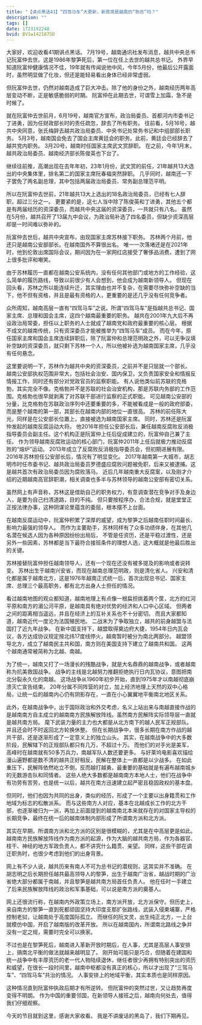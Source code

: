 ```yaml
---
title: "【讲点黑话41】“四驾马车”大更新，新首席是越南的“勃总”吗？"
description: ""
tags: []
date: 1723192248
bvid: BV1w142187SD
---
```

大家好，欢迎收看41期讲点黑话。
7月19号，越南通讯社发布消息，越共中央总书记阮富仲去世。这是1986年黎笋死后，第一位在任上去世的越共总书记。
外界早知道阮富仲健康情况不佳，19年就有传闻说他中风，今年5月份，他最后公开露面时，虽然明显做了化妆，但还是能轻易看出身体已经非常虚弱。

但阮富仲去世，仍然对越南造成了巨大冲击。除了他的身份之外，越南经历两年高层变动不断，正是敏感脆弱的时期。
阮富仲在此期去世，可谓雪上加霜，急不是时候了。

就在阮富仲去世前月，6月19号，越南官方宣布，政治局委员、首都河内市委书记丁进勇，因为任财政部长时的责任疏忽，辞去了所有职务。
往前看，5月16号，越共中央同意，张氏梅辞去越共政治局委员、中央书记处常务书记和中组部部长职务。
5月3号，越南国会免去了国会主席黄廷会的职务。此前，黄廷会已经辞去了越共党内职务。
3月20号，越南时任国家主席武文赏辞职。
在之前，今年1月末，越共政治局委员、越南经济部长陈俊英也下台了。

继续往前推，高潮出现在去年年初，23年1月份，武文赏的前任，21年越共13大选出的中央集体里，排名第二的国家主席阮春福突然辞职。
几乎同时，越南还一下子罢免了两名副总理，其中包括两届政治局委员、常务副总理范平明。

所以在阮富仲去世前，21年越共13大上选出的18名政治局委员，已经有七人辞职，超过三分之一。
更要紧的是，这七人当中除了陈俊英和丁进勇，其他五个都是有两届经历的资深委员，而越共中央这届的资深委员，一共就只有八名。
虽然在5月份，越共召开了13届九中会议，为政治局补选了四名委员，但缺少资深高层却是一时间难以弥补的。

阮富仲去世后，越共中央宣布，由现国家主席苏林接下职务。
苏林两个月前，他还只是越南公安部部长。在越南国外不算很出名。
唯一一次落堵还是在2021年时，他到伦敦出席国际会议，期间因为在一家网红店接受了奢侈品消费，遭到了网上很多批评和嘲笑。

由于苏林履历一直都在越南公安系统内，没有任何其他部门或地方的工作经验，这么简单的履历路线，导致以前很少有人会想到，他会成为越南新领导人。
但现在回头看，苏林之所以能连续升迁，其实理由也并不复杂，在需要尽快弥补空缺的当下，他不但有资格，并且是最有资格的人，更重要的是还几乎没有任何竞争者。

众所周知，越南高层一直有“四驾马车”之说。所谓“四驾马车”是指越共总书记、国家主席、总理和国会主席，这四个越南最重要的职务。
越共在2001年九大后不再设政治局常委，担任以上职务的人士就成了越南党和政府最重要的核心层。
根据不成文的越南传统，只有资深委员才能被推举为“四驾马车”成员。
而在今年，原任国家主席和国会主席连续辞职后，除了阮富仲和总理范明政之外，可以无争议填补空缺的资深委员，就只剩下苏林一个人，所以他被补选为越南国家主席，几乎没有任何悬念。

这里要说明一下，苏林作为越共中央的资深委员，之前并不是只屈就一个部长。
越南公安部执权范围非常大，包括社会治安、国内保卫，又负责国家安全和情报反情报工作，同时还有部分对党政官员的监察职能。
有人说他类似前苏联的克格勃，其实完全不像。克格勃并不是苏联的社会治安机构，那是苏联内务部的工作范围。克格勃也很早就剥离了对苏联干部进行监察的正式职能。
可见越南公安部的分量，比克格勃在苏联政治序列中还要重要的多，不能被看成是一般的政府部委，而是整个越南的第一部，其部长在越南内部的地位一直很高。
苏林的前任陈大光，同样是在公安部长位置上，直接被选为越南国家主席。
同时，苏林还是阮富仲发起的越南反腐运动大将。
他2016年担任公安部长后，兼任越南反腐败反消极指导委员会副主任。这个机构正是阮富仲上任后促成建立的，阮富仲自己兼了主任。
作为领导越南反腐败运动的核心部门，阮富仲2011年上任后就极力推动反腐败的“熔炉”运动。
2013年成立了反腐败反消极指导委员会，但初期进展有限。
2016年苏林担任公安部长后，情况有了明显变化。
2017年越南第一大城市，胡志明市时任市委书记、越共政治局委员罗德盛应腐败问题被免职，后来又被逮捕。这是越共首次有政治局委员因为腐败落马。
近后几年越南重大反腐案，以及刚才介绍的近期越南高官辞职潮，相关调查也多半与苏林领导的越南公安部有密切关系。

虽然网上有声音称，苏林这是借助自己的职务权力，有意调查潜在竞争对手及身边人，是要为自己扫清道路，目的不纯。
但只要按程序办，合法合规，就是堂堂正正按法律办事，这种阴谋论里蕴含的委屈，根本摆不上台面。


在越南反腐运动中，阮富仲积累了深厚的威望，成为黎笋之后越南任职时间最长、影响力最强的领导人。
而作为主要助手，苏林同样有了众多功绩伴身，在其他几名潜在候选人因为各种原因纷纷出局后，
不管是任资历，还是平稳过渡性，还是另外一些因素，苏林都是当下最符合接班条件的理想人选，这大概就是他最后胜出的关键。

苏林接替阮富仲担任越南领导人，还有一个现在还没有被多提及的影响或者说转变。
苏林出生于越南兴安省，而现在越南总理范明政，则是清化省人。
兴安和清化都是属于越南北方，这是1976年越南正式统一后，首次出现总书记、国家主席、总理三个最高职务，都有北方出身人士担任的情况。

看过越南地图的观众都知道，越南地理上有点像一根扁担挑着两个筐，北方的红河平原和南方的湄公河平原，是越南具有绝对优势的经济和人口中心区域。
但两者之间的距离相当遥远，并且在经济上的互补关系也不十分密切。
而且大家都知道，越南近代一度沦为法国殖民地。
二战末为了争取独立，越共的前身越盟与法国打了近九年战争。
在新中国支持下，越盟取得奠边府大捷，1954年日内瓦会议，各方达成协议规定按北纬17度线停火，越南暂时被分为南北两部分。
越盟领导北方，成立了越南民主共和国，南方则在美国支持下建立了越南共和国。
这两个越南通常被简称为北越、南越。

为了统一，越南又打了一场漫长的残酷战争，就是大名鼎鼎的越南战争，或者越南称为抗美救国战争。
战争的主线是北越努力推翻拒绝执行日内瓦协议，意图把南北分裂永久化的南越。
这场战争从1960年初步开始，直到1975年才以南越彻底崩溃灭亡宣告结束。
20年分属不同阵营的对立，加上经济地理上天然的双中心格局，让统一后的越南内心仍有阴影存在，一直在小心翼翼地平衡南北地区关系。

此外，在越南战争中，出于国际政治和外交考虑，名义上站出来与南越直接作战的是越南南方自主成立的越南南方民族解放阵线。虽然南方民解阵实际领导层一直就是越共南方局。
麾下武装力量的主力也大都是从北方南下的越人民军正规部队。
并且还会时不时返回北方轮换休整。
但在长期战争中，很多长期在南方作战的越共干部，还是逐渐形成了一定意义上的独立山头。
其实，在越南战争中的大多数阶段，民解辖下的正规部队都只有几万，不超过十万。
而他们的对手光是美军，高峰时在越南就有50多万兵力，南越军队人数还要更多。
与好莱坞电影喜欢描绘漫山遍野都是数不清的越共正好相反，民解在整体上一直都是以少战多。
在如此重压下，民解阵依然屹立不倒，反而越打越勇，最重要的基础就是有遍布越南城乡的无数游击队和同情者。
这些人绝大多数都是越南南方本地人士，他们在战争中有功劳有苦劳，也是统一以后，越共在南方迅速建立起严密且稳固政权的基本盘。

但同时，他们也因为共同的出身，类似的经历，形成了一个主要以出身籍贯和工作地域为标志的松散派系。
而与这些南方人对应，基本在北越成长工作的北方干部，也逐渐被归为一派，再加上前面提到的越南南北本来就存在的对国家主导权的长期竞争，最终在统一后的越南体制内部形成了所谓南方派和北方派。

其实在早期，所谓南方派和北方派的区别是很模糊的，尤其是在中高层更是如此。
越南南方民族解放阵线作为南方派的起源，作为大脑的越共南方局，作为各器官、枝干、神经的地方军政负责人，都不讲究什么籍贯、亲望。
同样，这些干部在调迁职务时，也很少考虑到他们的出身背景。

网上有不少人说，越共历来有南人不可为总书记的潜规则，这其实并不准确。
在胡志明之后长期担任越共最高领导人的黎笋，出生于越南广治省，越战时期的广治省绝大部分都属于南越，并且黎笋是越共南方局首任负责人。
他在任时一手建立了后来民族解放阵线的政治和军事基础，可以说是南方派的奠基人。

网上还很流行称，在越南内外政策立场上，南方派开放，北方派保守。但历史上，来自南方的黎笋一直到死都顽固坚持大印度支那扩张路线，武装入侵柬埔寨，严格控制老挝，让越南处于高度国际孤立。
而继任的阮文灵，出生纯正北方，一上台就模仿中国，开启了越南版的改革开放。
所以在越南国内，所谓南北路线之争并没有一定之规，需要时完全可以换家。

不过也是在黎笋死后，越南进入革新开放时期后，在人事，尤其是高层人事安排上，搞南北平衡的做法就越来越明显了。
刚开始可能只是巧合，但随着在建国和统一战争中有丰厚资历的老一代人物陆续退休，继任者很少再拥有特别突出的资历和威望，在很长一段时间里，越南中枢都没有真正的核心，所以才出现了“三驾马车”、“四驾马车”共治的情况。
人事安排上的地域平衡，其实本质也是同样原因。

这种情况直到阮富仲执政后期才有所逆转。
但阮富仲的突然过世，又让趋势再度变得不明朗。
作为中国的重要邻国，在新领导人接班之后，越南向何处去，值得我们仔细观察。

今天的节目就到这里，感谢大家收看。
我是不讲废话的黑岛了，我们下期再见。


